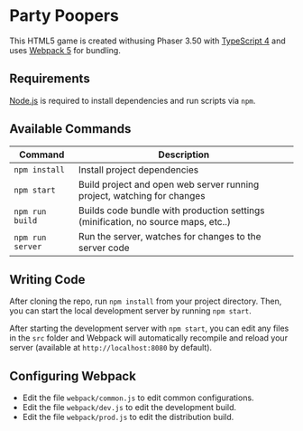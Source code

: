 # Party Poopers

This HTML5 game is created withusing Phaser 3.50 with [TypeScript 4](https://www.typescriptlang.org/) and uses [Webpack 5](https://webpack.js.org/) for bundling.

## Requirements

[Node.js](https://nodejs.org) is required to install dependencies and run scripts via `npm`.

## Available Commands

| Command | Description |
|---------|-------------|
| `npm install` | Install project dependencies |
| `npm start` | Build project and open web server running project, watching for changes |
| `npm run build` | Builds code bundle with production settings (minification, no source maps, etc..) |
| `npm run server` | Run the server, watches for changes to the server code |

## Writing Code

After cloning the repo, run `npm install` from your project directory. Then, you can start the local development
server by running `npm start`. 

After starting the development server with `npm start`, you can edit any files in the `src` folder
and Webpack will automatically recompile and reload your server (available at `http://localhost:8080`
by default).

## Configuring Webpack

* Edit the file `webpack/common.js` to edit common configurations.
* Edit the file `webpack/dev.js` to edit the development build.
* Edit the file `webpack/prod.js` to edit the distribution build.


